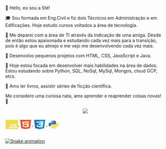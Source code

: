  👋 Hello, eu sou a Sté!

 🎓 Sou formada  em Eng.Civil e fiz dois Técnicos em Administração e em Edificações. Hoje estudo cursos voltados a área de tecnologia. 

 💜 Me deparei com a área de TI através da indicação de uma amiga. Desde de então estou apaixonada e estudando cada vez mais para a transição, pois é algo que eu almejo e me vejo me desenvolvendo cada vez mais. 

 🌱 Desenvolvo pequenos projetos com HTML, CSS, JavaScript e Java. 

 🌱 Hoje estou focada em desenvolver mais habilidades na área de dados. Estou estudando sobre Python, SQL, NoSql, MySql, Mongos, cloud GCP, etcs. 

 🎦 Amo ler livros, assistir séries de ficção científica.

  Me considero uma curiosa nata, amo aprender e reaprender coisas novas! 📎





<div align="center">
  <a href="https://github.com/Stesilva16">
  <! -- <img height="180em" src="https://github-readme-stats.vercel.app/api?username=Stesilva16&show_icons=true&theme=cobalt&include_all_commits=true&count_private=true"/> 
  <img height="180em" src="https://github-readme-stats.vercel.app/api/top-langs/?username=Stesilva16&layout=compact&langs_count=7&theme=cobalt"/>
</div>
<div style="display: inline_block"><br>
  <img align="center" alt="Ste-Js" height="30" width="40" src="https://raw.githubusercontent.com/devicons/devicon/master/icons/javascript/javascript-plain.svg">
  <img align="center" alt="Ste-HTML" height="30" width="40" src="https://raw.githubusercontent.com/devicons/devicon/master/icons/html5/html5-original.svg">
  <img align="center" alt="Ste-CSS" height="30" width="40" src="https://raw.githubusercontent.com/devicons/devicon/master/icons/css3/css3-original.svg">
  <img align="center" alt="Ste-Python" height="30" width="40" src="https://raw.githubusercontent.com/devicons/devicon/master/icons/python/python-original.svg">
</div>
  
##
  
 ![Snake animation](https://github.com/Stesilva16/Stesilva16/blob/output/github-contribution-grid-snake.svg)

